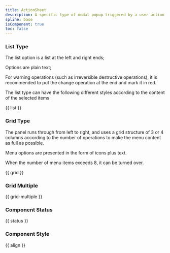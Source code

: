 ```yaml
---
title: ActionSheet
description: A specific type of modal popup triggered by a user action that presents a set of two or more options relevant to the current context.
spline: base
isComponent: true
toc: false
---
```


### List Type

The list option is a list at the left and right ends;

Options are plain text;

For warning operations (such as irreversible destructive operations), it is recommended to put the change operation at the end and mark it in red.

The list type can have the following different styles according to the content of the selected items

{{ list }}

### Grid Type

The panel runs through from left to right, and uses a grid structure of 3 or 4 columns according to the number of operations to make the menu content as full as possible.

Menu options are presented in the form of icons plus text.

When the number of menu items exceeds 8, it can be turned over.

{{ grid }}

### Grid Multiple

{{ grid-multiple }}

### Component Status

{{ status }}

### Component Style

{{ align }}

